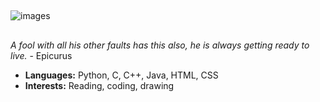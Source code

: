 ##
![images](https://github.com/user-attachments/assets/f50aab33-cd32-44e6-b844-4e48a07aec61)
##
*A fool with all his other faults has this also, he is always getting ready to live.* - Epicurus

- **Languages:** Python, C, C++, Java, HTML, CSS
- **Interests:** Reading, coding, drawing

<!--!
**pranavanand17/pranavanand17** is a ✨ _special_ ✨ repository because its `README.md` (this file) appears on your GitHub profile.

Here are some ideas to get you started:

- 🔭 I’m currently working on ...
- 🌱 I’m currently learning ...
- 👯 I’m looking to collaborate on ...
- 🤔 I’m looking for help with ...
- 💬 Ask me about ...
- 📫 How to reach me: ...
- 😄 Pronouns: ...
- ⚡ Fun fact: ...
-->

